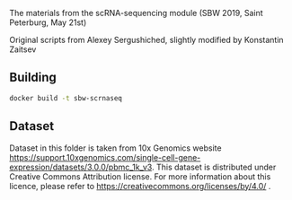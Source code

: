 The materials from the scRNA-sequencing module (SBW 2019, Saint Peterburg, May 21st)

Original scripts from Alexey Sergushiched, slightly modified by Konstantin Zaitsev

## Building

```bash
docker build -t sbw-scrnaseq
```

## Dataset

Dataset in this folder is taken from 10x Genomics website https://support.10xgenomics.com/single-cell-gene-expression/datasets/3.0.0/pbmc_1k_v3. This dataset is distributed under Creative Commons Attribution license. For more information about this licence, please refer to https://creativecommons.org/licenses/by/4.0/ .



